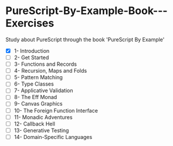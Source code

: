 # PureScript-By-Example-Book---Exercises
Study about PureScript through the book 'PureScript By Example'

- [x] 1- Introduction
- [ ] 2- Get Started
- [ ] 3- Functions and Records
- [ ] 4- Recursion, Maps and Folds
- [ ] 5- Pattern Matching
- [ ] 6- Type Classes
- [ ] 7- Applicative Validation
- [ ] 8- The Eff Monad
- [ ] 9- Canvas Graphics
- [ ] 10- The Foreign Function Interface
- [ ] 11- Monadic Adventures
- [ ] 12- Callback Hell
- [ ] 13- Generative Testing
- [ ] 14- Domain-Specific Languages

